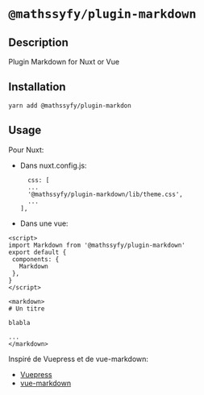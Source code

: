# `@mathssyfy/plugin-markdown`

## Description

Plugin Markdown for Nuxt or Vue

## Installation

```
yarn add @mathssyfy/plugin-markdon
```

## Usage

Pour Nuxt:

+ Dans nuxt.config.js:
  ```
    css: [
    ...
    '@mathssyfy/plugin-markdown/lib/theme.css',
    ...
  ],
    ```
+ Dans une vue:
  
 ```
<script>
import Markdown from '@mathssyfy/plugin-markdown'
export default {
  components: {
    Markdown
  },
}
</script>
 ```

 ```
<markdown>
# Un titre

blabla

...
</markdown>
 ```
Inspiré de Vuepress et de vue-markdown:

+ [Vuepress](https://vuepress.vuejs.org/)
+ [vue-markdown](https://github.com/miaolz123/vue-markdown)
